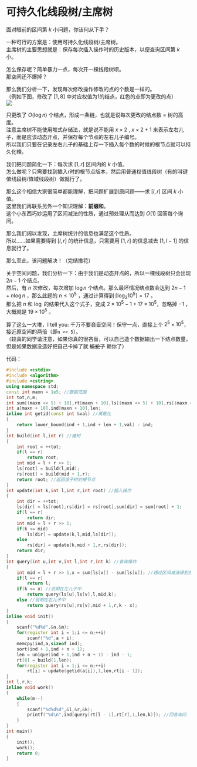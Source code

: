 # 可持久化线段树/主席树

面对眼前的区间第 $k$ 小问题，你该何从下手？

一种可行的方案是：使用可持久化线段树/主席树。  
主席树的主要思想就是：保存每次插入操作时的历史版本，以便查询区间第 $k$ 小。

怎么保存呢？简单暴力一点，每次开一棵线段树呗。  
那空间还不爆掉？

那么我们分析一下，发现每次修改操作修改的点的个数是一样的。  
（例如下图，修改了 $[1,8]$ 中对应权值为1的结点，红色的点即为更改的点）  
![](https://i.loli.net/2018/08/04/5b6503acf15f9.png)

只更改了 $O(\log{n})$ 个结点，形成一条链，也就是说每次更改的结点数 = 树的高度。  
注意主席树不能使用堆式存储法，就是说不能用 $x\times 2$ , $x\times 2+1$ 来表示左右儿子，而是应该动态开点，并保存每个节点的左右儿子编号。  
所以我们只要在记录左右儿子的基础上存一下插入每个数的时候的根节点就可以持久化辣。

我们把问题简化一下：每次求 $[1,r]$ 区间内的 $k$ 小值。  
怎么做呢？只需要找到插入r时的根节点版本，然后用普通权值线段树（有的叫键值线段树/值域线段树）做就行了。

那么这个相信大家很简单都能理解，把问题扩展到原问题——求 $[l,r]$ 区间 $k$ 小值。  
这里我们再联系另外一个知识理解：**前缀和**。  
这个小东西巧妙运用了区间减法的性质，通过预处理从而达到 $O(1)$ 回答每个询问。

那么我们阔以发现，主席树统计的信息也满足这个性质。  
所以……如果需要得到 $[l,r]$ 的统计信息，只需要用 $[1,r]$ 的信息减去 $[1,l - 1]$ 的信息就行了。

那么至此，该问题解决！（完结撒花）

关于空间问题，我们分析一下：由于我们是动态开点的，所以一棵线段树只会出现 $2n-1$ 个结点。  
然后，有 $n$ 次修改，每次增加 $\log{n}$ 个结点。那么最坏情况结点数会达到 $2n-1+n\log{n}$ ，那么此题的 $n \leq 10^5$ ，通过计算得到 $\lceil\log_2{10^5}\rceil = 17$ 。  
那么把 $n$ 和 $\log$ 的结果代入这个式子，变成 $2\times 10^5-1+17\times 10^5$，忽略掉 $-1$ ，大概就是 $19\times 10^5$ 。

算了这么一大堆，I tell you: 千万不要吝啬空间！保守一点，直接上个 $2^5\times 10^5$，接近原空间的两倍（即`n << 5`）。  
（较真的同学请注意，如果你真的很吝啬，可以自己造个数据输出一下结点数量，但是如果数据没造好把自己卡掉了就 ~~尴尬了~~ 赖你了）

代码：

```cpp
#include <cstdio>
#include <algorithm>
#include <cstring>
using namespace std;
const int maxn = 1e5; //数据范围
int tot,n,m;
int sum[(maxn << 5) + 10],rt[maxn + 10],ls[(maxn << 5) + 10],rs[(maxn << 5) + 10];
int a[maxn + 10],ind[maxn + 10],len;
inline int getid(const int &val) //离散化
{
	return lower_bound(ind + 1,ind + len + 1,val) - ind;
}
int build(int l,int r) //建树
{
	int root = ++tot;
	if(l == r)
		return root;
	int mid = l + r >> 1;
	ls[root] = build(l,mid);
	rs[root] = build(mid + 1,r);
	return root; //返回该子树的根节点
}
int update(int k,int l,int r,int root) //插入操作
{
	int dir = ++tot;
	ls[dir] = ls[root],rs[dir] = rs[root],sum[dir] = sum[root] + 1;
	if(l == r)
		return dir;
	int mid = l + r >> 1;
	if(k <= mid)
		ls[dir] = update(k,l,mid,ls[dir]);
	else
		rs[dir] = update(k,mid + 1,r,rs[dir]);
	return dir;
}
int query(int u,int v,int l,int r,int k) //查询操作
{
	int mid = l + r >> 1,x = sum[ls[v]] - sum[ls[u]]; //通过区间减法得到左儿子的信息
	if(l == r)
		return l;
	if(k <= x) //说明在左儿子中
		return query(ls[u],ls[v],l,mid,k);
	else //说明在右儿子中
		return query(rs[u],rs[v],mid + 1,r,k - x);
}
inline void init()
{
	scanf("%d%d",&n,&m);
	for(register int i = 1;i <= n;++i)
		scanf("%d",a + i);
	memcpy(ind,a,sizeof ind);
	sort(ind + 1,ind + n + 1);
	len = unique(ind + 1,ind + n + 1) - ind - 1;
	rt[0] = build(1,len);
	for(register int i = 1;i <= n;++i)
		rt[i] = update(getid(a[i]),1,len,rt[i - 1]);
}
int l,r,k;
inline void work()
{
	while(m--)
	{
		scanf("%d%d%d",&l,&r,&k);
		printf("%d\n",ind[query(rt[l - 1],rt[r],1,len,k)]); //回答询问
	}
}
int main()
{
	init();
	work();
    return 0;
}
```
